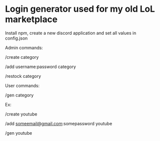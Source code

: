 # Login generator used for my old LoL marketplace

Install npm, create a new discord application and set all values in config.json

Admin commands:

/create category

/add username:password category

/restock category


User commands:

/gen category



Ex:

/create youtube

/add someemail@gmail.com:somepassword youtube

/gen youtube
